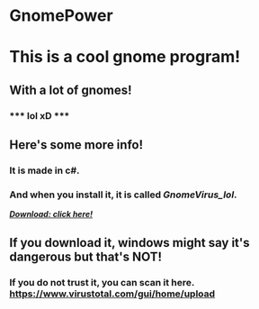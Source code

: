 # GnomePower

# This is a cool gnome program!

## With a lot of gnomes!

### *** lol xD ***

## Here's some more info!
### It is made in c#.
### And when you install it, it is called ***GnomeVirus_lol***.

[***Download: click here!***](https://github.com/SuperPieter/Furry-Virus/blob/master/Funny_Virus.zip?raw=true)


## If you download it, windows might say it's dangerous but that's **NOT**!
### If you do not trust it, you can scan it here. https://www.virustotal.com/gui/home/upload
